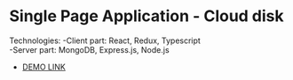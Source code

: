 # Single Page Application - Cloud disk

Technologies: 
-Client part: React, Redux, Typescript <br />
-Server part: MongoDB, Express.js, Node.js <br />

- [DEMO LINK](https://react-mern-cloud.herokuapp.com/)
